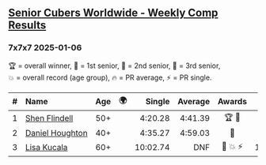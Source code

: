 <style>table {white-space: nowrap;}</style>
<link rel="stylesheet" type="text/css" href="/scw-comp/css/flags.css" />

## [Senior Cubers Worldwide - Weekly Comp Results](/scw-comp/results/)
### 7x7x7 2025-01-06

<span style="white-space: nowrap;">🏆 = overall winner</span>, <span style="white-space: nowrap;">🥇 = 1st senior</span>, <span style="white-space: nowrap;">🥈 = 2nd senior</span>, <span style="white-space: nowrap;">🥉 = 3rd senior</span>, <span style="white-space: nowrap;">💥 = overall record (age group)</span>, <span style="white-space: nowrap;">🔥 = PR average</span>, <span style="white-space: nowrap;">⚡ = PR single</span>.

| # | Name | Age | 🌍 | Single | Average | Awards | Solve 1 | Solve 2 | Solve 3 | Video |
| :--: | :-- | :--: | :--: | --: | --: | :--: | --: | --: | --: | :-- |
| 1 | [Shen Flindell](../../persons/shen_flindell/777.md) | 50+ | <i class="flag flag-AU" /> | 4:20.28 | 4:41.39 | 🏆 🥇 | 4:46.34 | 4:20.28 | 4:57.56 | [Desktop](https://www.facebook.com/745394767/videos/564335779920731) / [Mobile](https://m.facebook.com/745394767/videos/564335779920731) |
| 2 | [Daniel Houghton](../../persons/daniel_houghton/777.md) | 40+ | <i class="flag flag-CH" /> | 4:35.27 | 4:59.03 | 🥈 | 4:35.27 | 4:40.62 | 5:41.20 | [Desktop](https://www.facebook.com/events/634250922593731/permalink/640794831939340) / [Mobile](https://m.facebook.com/events/634250922593731?view=permalink&id=640794831939340) |
| 3 | [Lisa Kucala](../../persons/lisa_kucala/777.md) | 60+ | <i class="flag flag-US" /> | 10:02.74 | DNF | 🥉 💥 ⚡ | 11:51.63 | 10:02.74 | DNS | [Desktop](https://www.facebook.com/events/634250922593731/permalink/643649634987193) / [Mobile](https://m.facebook.com/events/634250922593731?view=permalink&id=643649634987193) |

<!-- Global site tag (gtag.js) - Google Analytics -->
<script async src="https://www.googletagmanager.com/gtag/js?id=UA-86348435-3"></script>
<script>window.dataLayer = window.dataLayer || []; function gtag() {dataLayer.push(arguments);} gtag('js', new Date()); gtag('config', 'UA-86348435-3');</script>
